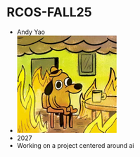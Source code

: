 # RCOS-FALL25
- Andy Yao
- ![My Photo](/picture.png)
- 2027
- Working on a project centered around ai
